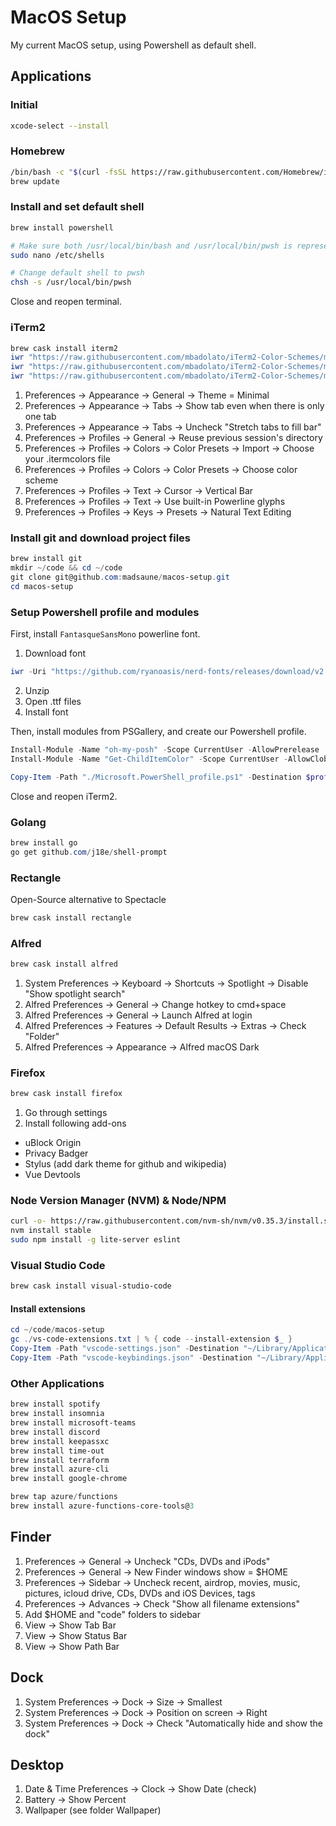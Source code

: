 # MacOS Setup

My current MacOS setup, using Powershell as default shell.

## Applications

### Initial

```bash
xcode-select --install
```

### Homebrew

```bash
/bin/bash -c "$(curl -fsSL https://raw.githubusercontent.com/Homebrew/install/master/install.sh)"
brew update
```

### Install and set default shell

```bash
brew install powershell

# Make sure both /usr/local/bin/bash and /usr/local/bin/pwsh is represented
sudo nano /etc/shells

# Change default shell to pwsh
chsh -s /usr/local/bin/pwsh
```

Close and reopen terminal.

### iTerm2

```powershell
brew cask install iterm2
iwr "https://raw.githubusercontent.com/mbadolato/iTerm2-Color-Schemes/master/schemes/Dracula%2B.itermcolors" -outfile "~/Downloads/Dracula+.itermcolors"
iwr "https://raw.githubusercontent.com/mbadolato/iTerm2-Color-Schemes/master/schemes/Gruvbox%20Dark.itermcolors" -outfile "~/Downloads/Gruvbox Dark.itermcolors"
iwr "https://raw.githubusercontent.com/mbadolato/iTerm2-Color-Schemes/master/schemes/Andromeda.itermcolors" -outfile "~/Downloads/Andromeda.itermcolors"
```

1. Preferences -> Appearance -> General -> Theme = Minimal
2. Preferences -> Appearance -> Tabs -> Show tab even when there is only one tab
2. Preferences -> Appearance -> Tabs -> Uncheck "Stretch tabs to fill bar"
3. Preferences -> Profiles -> General -> Reuse previous session's directory
4. Preferences -> Profiles -> Colors -> Color Presets -> Import -> Choose your .itermcolors file
4. Preferences -> Profiles -> Colors -> Color Presets -> Choose color scheme
5. Preferences -> Profiles -> Text -> Cursor -> Vertical Bar
6. Preferences -> Profiles -> Text -> Use built-in Powerline glyphs
7. Preferences -> Profiles -> Keys -> Presets -> Natural Text Editing


### Install git and download project files

```powershell
brew install git
mkdir ~/code && cd ~/code
git clone git@github.com:madsaune/macos-setup.git
cd macos-setup
```

### Setup Powershell profile and modules

First, install `FantasqueSansMono` powerline font.

1. Download font
  ```powershell
  iwr -Uri "https://github.com/ryanoasis/nerd-fonts/releases/download/v2.1.0/FantasqueSansMono.zip" -OutFile "~/Downloads/FantasqueSansMono.zip"
  ```
2. Unzip
3. Open .ttf files
4. Install font

Then, install modules from PSGallery, and create our Powershell profile.

```powershell
Install-Module -Name "oh-my-posh" -Scope CurrentUser -AllowPrerelease
Install-Module -Name "Get-ChildItemColor" -Scope CurrentUser -AllowClobber

Copy-Item -Path "./Microsoft.PowerShell_profile.ps1" -Destination $profile
```

Close and reopen iTerm2.

### Golang

```powershell
brew install go
go get github.com/j18e/shell-prompt
```

### Rectangle

Open-Source alternative to Spectacle

```powershell
brew cask install rectangle
```

### Alfred

```powershell
brew cask install alfred
```

1. System Preferences -> Keyboard -> Shortcuts -> Spotlight -> Disable "Show spotlight search"
2. Alfred Preferences -> General -> Change hotkey to cmd+space 
3. Alfred Preferences -> General -> Launch Alfred at login
4. Alfred Preferences -> Features -> Default Results -> Extras -> Check "Folder"
5. Alfred Preferences -> Appearance -> Alfred macOS Dark

### Firefox

```powershell
brew cask install firefox
```

1. Go through settings
2. Install following add-ons
  * uBlock Origin
  * Privacy Badger
  * Stylus (add dark theme for github and wikipedia)
  * Vue Devtools

### Node Version Manager (NVM) & Node/NPM

```bash
curl -o- https://raw.githubusercontent.com/nvm-sh/nvm/v0.35.3/install.sh | bash
nvm install stable
sudo npm install -g lite-server eslint
```

### Visual Studio Code

```powershell
brew cask install visual-studio-code
```

#### Install extensions

```powershell
cd ~/code/macos-setup
gc ./vs-code-extensions.txt | % { code --install-extension $_ }
Copy-Item -Path "vscode-settings.json" -Destination "~/Library/Application Support/Code/User/settings.json"
Copy-Item -Path "vscode-keybindings.json" -Destination "~/Library/Application Support/Code/User/keybindings.json"
```

### Other Applications

```powershell
brew install spotify
brew install insomnia
brew install microsoft-teams
brew install discord
brew install keepassxc
brew install time-out
brew install terraform
brew install azure-cli
brew install google-chrome

brew tap azure/functions
brew install azure-functions-core-tools@3
```

## Finder

1. Preferences -> General -> Uncheck "CDs, DVDs and iPods"
2. Preferences -> General -> New Finder windows show = $HOME
3. Preferences -> Sidebar -> Uncheck recent, airdrop, movies, music, pictures, icloud drive, CDs, DVDs and iOS Devices, tags
4. Preferences -> Advances -> Check "Show all filename extensions"
5. Add $HOME and "code" folders to sidebar
6. View -> Show Tab Bar
7. View -> Show Status Bar
8. View -> Show Path Bar

## Dock

1. System Preferences -> Dock -> Size -> Smallest
2. System Preferences -> Dock -> Position on screen -> Right
2. System Preferences -> Dock -> Check "Automatically hide and show the dock"

## Desktop

1. Date & Time Preferences -> Clock -> Show Date (check)
2. Battery -> Show Percent
3. Wallpaper (see folder Wallpaper)
